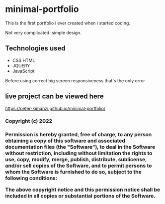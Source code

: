 # minimal-portfolio

This is the first portfolio i ever created when i started coding.

Not very complicated. simple design.

## Technologies used
* CSS HTML
* JQUERY
* JavaScript


Before using correct big screen responsiveness that's the only error


## live project can be viewed here
https://peter-kimanzi.github.io/minimal-portfolio/


<h3>Copyright (c) 2022 <h3>

Permission is hereby granted, free of charge, to any person obtaining a copy of this software and associated documentation files (the "Software"), to deal in the Software without restriction, including without limitation the rights to use, copy, modify, merge, publish, distribute, sublicense, and/or sell copies of the Software, and to permit persons to whom the Software is furnished to do so, subject to the following conditions:

The above copyright notice and this permission notice shall be included in all copies or substantial portions of the Software.
